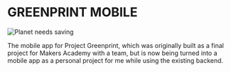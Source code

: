 # GREENPRINT MOBILE

![Planet needs saving](https://img.shields.io/badge/planet-needs%20saving-green)

The mobile app for Project Greenprint, which was originally built as a final project for Makers Academy with a team, but is now being turned into a mobile app as a personal project for me while using the existing backend.